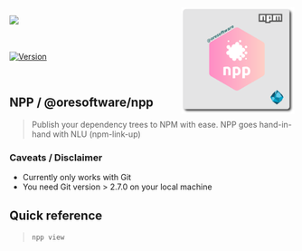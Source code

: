 
<img width="200px" align="right" src="https://raw.githubusercontent.com/oresoftware/media/master/namespaces/npp/oresoftware-npp4-rounded.png">

[<img src="https://img.shields.io/badge/slack-@oresoftware/npp-yellow.svg?logo=slack">](https://oresoftware.slack.com/messages/CCAD1H94G)

<br>

[![Version](https://img.shields.io/npm/v/npp.svg?colorB=yellowgreen)](https://www.npmjs.com/package/npp)

<br>

## NPP / @oresoftware/npp

>
>  Publish your dependency trees to NPM with ease.
>  NPP goes hand-in-hand with NLU (npm-link-up)
>


### Caveats / Disclaimer

* Currently only works with Git
* You need Git version > 2.7.0 on your local machine


## Quick reference

>
>```bash
> npp view
>```
